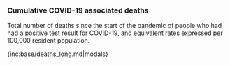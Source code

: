 ### Cumulative COVID-19 associated deaths

Total number of deaths since the start of the pandemic of people who had had a positive test result for COVID-19, and equivalent rates expressed per 100,000 resident population.

{inc:base/deaths_long.md|modals}